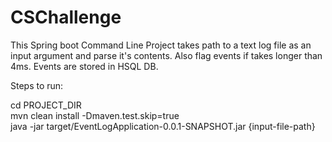 # CSChallenge

This Spring boot Command Line Project takes path to a text log file as an input argument and parse it's contents. Also flag events if takes longer than 4ms. Events are stored in HSQL DB.

Steps to run:

cd PROJECT_DIR  
mvn clean install -Dmaven.test.skip=true  
java -jar target/EventLogApplication-0.0.1-SNAPSHOT.jar {input-file-path}  
